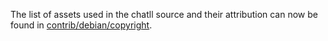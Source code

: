 The list of assets used in the chatll source and their attribution can now be found in [contrib/debian/copyright](../contrib/debian/copyright).
